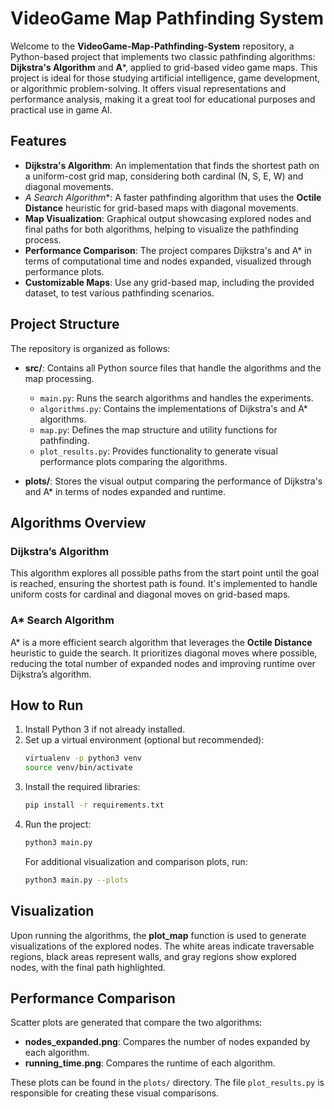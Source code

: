 
# VideoGame Map Pathfinding System

Welcome to the **VideoGame-Map-Pathfinding-System** repository, a Python-based project that implements two classic pathfinding algorithms: **Dijkstra's Algorithm** and **A***, applied to grid-based video game maps. This project is ideal for those studying artificial intelligence, game development, or algorithmic problem-solving. It offers visual representations and performance analysis, making it a great tool for educational purposes and practical use in game AI.

## Features

- **Dijkstra's Algorithm**: An implementation that finds the shortest path on a uniform-cost grid map, considering both cardinal (N, S, E, W) and diagonal movements.
- **A* Search Algorithm**: A faster pathfinding algorithm that uses the **Octile Distance** heuristic for grid-based maps with diagonal movements.
- **Map Visualization**: Graphical output showcasing explored nodes and final paths for both algorithms, helping to visualize the pathfinding process.
- **Performance Comparison**: The project compares Dijkstra's and A* in terms of computational time and nodes expanded, visualized through performance plots.
- **Customizable Maps**: Use any grid-based map, including the provided dataset, to test various pathfinding scenarios.

## Project Structure

The repository is organized as follows:

- **src/**: Contains all Python source files that handle the algorithms and the map processing.
  - `main.py`: Runs the search algorithms and handles the experiments.
  - `algorithms.py`: Contains the implementations of Dijkstra's and A* algorithms.
  - `map.py`: Defines the map structure and utility functions for pathfinding.
  - `plot_results.py`: Provides functionality to generate visual performance plots comparing the algorithms.
  
- **plots/**: Stores the visual output comparing the performance of Dijkstra's and A* in terms of nodes expanded and runtime.

## Algorithms Overview

### Dijkstra’s Algorithm
This algorithm explores all possible paths from the start point until the goal is reached, ensuring the shortest path is found. It's implemented to handle uniform costs for cardinal and diagonal moves on grid-based maps.

### A* Search Algorithm
A* is a more efficient search algorithm that leverages the **Octile Distance** heuristic to guide the search. It prioritizes diagonal moves where possible, reducing the total number of expanded nodes and improving runtime over Dijkstra’s algorithm.

## How to Run

1. Install Python 3 if not already installed.
2. Set up a virtual environment (optional but recommended):
   ```bash
   virtualenv -p python3 venv
   source venv/bin/activate
   ```
3. Install the required libraries:
   ```bash
   pip install -r requirements.txt
   ```
4. Run the project:
   ```bash
   python3 main.py
   ```
   For additional visualization and comparison plots, run:
   ```bash
   python3 main.py --plots
   ```

## Visualization

Upon running the algorithms, the **plot_map** function is used to generate visualizations of the explored nodes. The white areas indicate traversable regions, black areas represent walls, and gray regions show explored nodes, with the final path highlighted.

## Performance Comparison

Scatter plots are generated that compare the two algorithms:
- **nodes_expanded.png**: Compares the number of nodes expanded by each algorithm.
- **running_time.png**: Compares the runtime of each algorithm.

These plots can be found in the `plots/` directory. The file `plot_results.py` is responsible for creating these visual comparisons.
